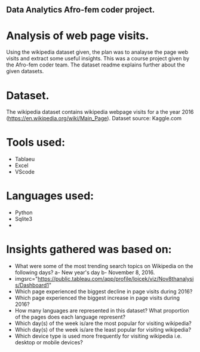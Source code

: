 ##        Data Analytics Afro-fem coder project.
#                                  Analysis of web page visits.
Using the wikipedia dataset given, the plan was to analayse the page web visits and extract some useful insights. This was a course project given by the Afro-fem coder team. The dataset readme explains further about the given datasets.
#                                  Dataset.
The wikipedia dataset contains wikipedia webpage visits for a the year 2016 (https://en.wikipedia.org/wiki/Main_Page).
Dataset source: Kaggle.com
#                                 Tools used:
- Tablaeu
- Excel
- VScode
#                                 Languages used:
- Python
- Sqlite3
- 
#                                 Insights gathered was based on:
- What were some of the most trending search topics on Wikipedia on the following days? a- New year's day b- November 8, 2016.
- imgsrc="https://public.tableau.com/app/profile/loicek/viz/Nov8thanalysis/Dashboard1"
- Which page experienced the biggest decline in page visits during 2016?
- Which page experienced the biggest increase in page visits during 2016?
- How many languages are represented in this dataset? What proportion of the pages does each language represent?
- Which day(s) of the week is/are the most popular for visiting wikipedia?
- Which day(s) of the week is/are the least popular for visiting wikipedia?
- Which device type is used more frequently for visiting wikipedia i.e. desktop or mobile devices?
